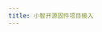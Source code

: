 ```yaml
---
title: 小智开源固件项目接入
---
```


<script setup>
import { Chapters } from "../../../.vitepress/theme/constrants/route";

const chapter_root = Chapters.xrobot_guide_xiaozhi_firmware;
</script>

<ChapterContents :chapter=chapter_root />
